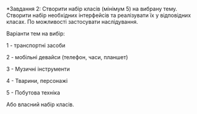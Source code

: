 *Завдання 2:
Створити набір класів (мінімум 5) на вибрану тему. Створити набір необхідних інтерфейсів та реалізувати їх у відповідних класах.
По можливості застосувати наслідування.
 
 Варіанти тем на вибір:
 
 1 - транспортні засоби
 
 2 - мобільні девайси (телефон, часи, планшет)
 
 3 - Музичні інструменти
 
 4 - Тварини, персонажі
 
 5 - Побутова техніка
 
 Або власний набір класів.
